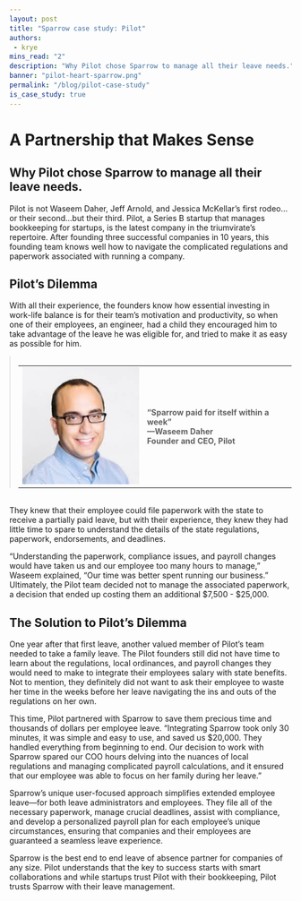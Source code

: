 ```yaml
---
layout: post
title: "Sparrow case study: Pilot"
authors:
 - krye
mins_read: "2"
description: "Why Pilot chose Sparrow to manage all their leave needs."
banner: "pilot-heart-sparrow.png"
permalink: "/blog/pilot-case-study"
is_case_study: true
---
```


# A Partnership that Makes Sense
## Why Pilot chose Sparrow to manage all their leave needs.

Pilot is not Waseem Daher, Jeff Arnold, and Jessica McKellar’s first rodeo…or their second…but their third. Pilot, a Series B startup that manages bookkeeping for startups, is the latest company in the triumvirate’s repertoire. After founding three successful companies in 10 years, this founding team knows well how to navigate the complicated regulations and paperwork associated with running a company.


## Pilot’s Dilemma

With all their experience, the founders know how essential investing in work-life balance is for  their team’s motivation and productivity, so when one of their employees, an engineer, had a child they encouraged him to take advantage of the leave he was eligible for, and tried to make it as easy as possible for him. 

<blockquote style="margin:auto;"><b><br />
<table style="margin:auto;"><tr>
<td>
<div class="blog-post-author">
<img class="top" src="/assets/images/faces/waseem.jpg">
</div>
</td>
<td>
“Sparrow paid for itself within a week”<br />
—Waseem Daher<br />
Founder and CEO, Pilot<br />
</td>
</tr></table>
</b></blockquote><br />

They knew that their employee could file paperwork with the state to receive a partially paid leave, but with their experience, they knew they had little time to spare to understand the  details of the state regulations, paperwork, endorsements, and deadlines.

“Understanding the paperwork, compliance issues, and payroll changes would have taken us and our employee too many hours to manage,” Waseem explained, “Our time was better spent running our business.” Ultimately, the Pilot team decided not to manage the associated paperwork, a decision that ended up costing them an additional $7,500 - $25,000. 

## The Solution to Pilot’s Dilemma

One year after that first leave, another valued member of Pilot’s team needed to take a family leave. The Pilot founders still did not have time to learn about the regulations, local ordinances, and payroll changes they would need to make to integrate their employees salary with state benefits. Not to mention, they definitely did not want to ask their employee to waste her time in the weeks before her leave navigating the ins and outs of the regulations on her own. 

This time, Pilot partnered with Sparrow to save them precious time and thousands of dollars per employee leave. “Integrating Sparrow took only 30 minutes, it was simple and easy to use, and saved us $20,000. They handled everything from beginning to end. Our decision to work with Sparrow spared our COO hours delving into the nuances of local regulations and managing complicated payroll calculations, and it ensured that our employee was able to focus on her family during her leave.”

Sparrow’s unique user-focused approach simplifies extended employee leave—for both leave administrators and employees. They file all of the necessary paperwork, manage crucial deadlines, assist with compliance, and develop a personalized payroll plan for each employee’s unique circumstances, ensuring that companies and their employees are guaranteed a seamless leave experience.

Sparrow is the best end to end leave of absence partner for companies of any size. Pilot understands that the key to success starts with smart collaborations and while startups trust Pilot with their bookkeeping, Pilot trusts Sparrow with their leave management.
